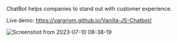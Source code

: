 ChatBot helps companies to stand out with customer experience.

Live demo: https://vargriym.github.io/Vanilla-JS-Chatbot/

![Screenshot from 2023-07-10 08-38-19](https://github.com/Vargriym/Vanilla-JS-Chatbot/assets/102037554/c0a1e75e-aa61-4061-af10-30c8ca490586)

